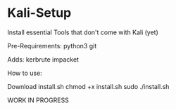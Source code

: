 # Kali-Setup
Install essential Tools that don't come with Kali (yet)

Pre-Requirements:
  python3
  git
  
Adds:
  kerbrute
  impacket
  
How to use:

Download install.sh
chmod +x install.sh
sudo ./install.sh

WORK IN PROGRESS
